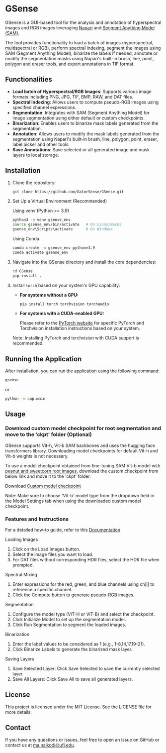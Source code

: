 # GSense

GSense is a GUI-based tool for the analysis and annotation of hyperspectral images and RGB images leveraging [Napari](https://napari.org/) and [Segment Anything Model (SAM)](https://github.com/facebookresearch/segment-anything).

The tool provides functionality to load a batch of images (hyperspectral, multispectral or RGB), perform spectral indexing, segment the images using SAM (Segment Anything Model), binarize the labels if needed, annotate or modify the segmentation masks using Napari's built-in brush, line, point, polygon and eraser tools, and export annotations in TIF format.

## Functionalities

- **Load batch of Hyperspectral/RGB Images**: Supports various image formats including PNG, JPG, TIF, BMP, RAW, and DAT files.
- **Spectral Indexing**: Allows users to compute pseudo-RGB images using specified channel expressions.
- **Segmentation**: Integrates with SAM (Segment Anything Model) for image segmentation using either default or custom checkpoints.
- **Binarization**: Enables users to binarize mask labels generated from the segmentation.
- **Annotation**: Allows users to modify the mask labels generated from the segmentation using Napari's built-in brush, line, polygon, point, eraser, label picker and other tools.
- **Save Annotations**: Save selected or all generated image and mask layers to local storage.

## Installation

1. Clone the repository:

   ```bash
   git clone https://github.com/GatorSense/GSense.git
   ```

2. Set Up a Virtual Environment (Recommended)

   Using venv (Python >= 3.9)

   ```bash
   python3 -m venv gsense_env
   source gsense_env/bin/activate   # On Linux/macOS
   gsense_env\Scripts\activate      # On Windows
   ```

   Using Conda

   ```bash
   conda create -n gsense_env python=3.9
   conda activate gsense_env
   ```

3. Navigate into the GSense directory and install the core dependencies:

   ```bash
   cd GSense
   pip install .
   ```

4. Install `torch` based on your system's GPU capability:

   - **For systems without a GPU:**

     ```bash
     pip install torch torchvision torchaudio
     ```

   - **For systems with a CUDA-enabled GPU:**

     Please refer to the [PyTorch website](https://pytorch.org/get-started/locally/) for specific PyTorch and Torchvision installation instructions based on your system.

   Note: Installing PyTorch and torchvision with CUDA support is recommended.

## Running the Application

After installation, you can run the application using the following command:

```bash
gsense
```

or

```bash
python -m app.main
```

## Usage

### Download custom model checkpoint for root segmentation and move to the 'ckpt' folder (Optional)

GSense supports Vit-h, Vit-b SAM backbones and uses the hugging face transformers library. Downloading model checkpoints for default Vit-h and Vit-b weights is not necessary.

To use a model checkpoint obtained from fine-tuning SAM Vit-b model with [peanut and sweetcorn root images](https://dataverse.harvard.edu/dataset.xhtml?persistentId=doi:10.7910/DVN/MAYDHT), download the custom checkpoint from below link and move it to the 'ckpt' folder.

Download [Custom model checkpoint](https://uflorida-my.sharepoint.com/:u:/g/personal/ma_naikodi_ufl_edu/EQPiLVyRX3JJjba-COypQuYBItpvAA23xR4QWx3ZmqxI6A?e=llgAXU)

Note: Make sure to choose 'Vit-b' model type from the dropdown field in the Model Settings tab when using the downloaded custom model checkpoint.

### Features and Instructions

For a detailed how-to guide, refer to this [Documentation](https://gatorsense-uf.gitbook.io/gsense_how_to_guide)

Loading Images

1. Click on the Load Images button.
2. Select the image files you want to load.
3. For DAT files without corresponding HDR files, select the HDR file when prompted.

Spectral Mixing

1. Enter expressions for the red, green, and blue channels using ch[i] to reference a specific channel.
2. Click the Compute button to generate pseudo-RGB images.

Segmentation

1. Configure the model type (ViT-H or ViT-B) and select the checkpoint.
2. Click Initialize Model to set up the segmentation model.
3. Click Run Segmentation to segment the loaded images.

Binarization

1. Enter the label values to be considered as 1 (e.g., 1-8,14,17,19-21).
2. Click Binarize Labels to generate the binarized mask layer.

Saving Layers

1. Save Selected Layer: Click Save Selected to save the currently selected layer.
2. Save All Layers: Click Save All to save all generated layers.

## License

This project is licensed under the MIT License. See the LICENSE file for more details.

## Contact

If you have any questions or issues, feel free to open an issue on GitHub or contact us at ma.naikodi@ufl.edu.
